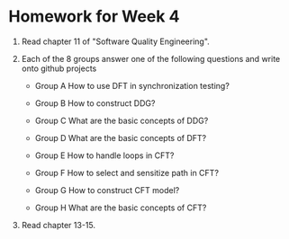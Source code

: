 # Homework for Week 4

1. Read  chapter 11 of "Software Quality Engineering".

2. Each of the 8 groups answer one of the following questions and write onto github projects

   -	Group A
   	How to use DFT in synchronization testing?

   -	Group B
   	How to construct DDG?

   -	Group C
   	What are the basic concepts of DDG?

   -	Group D
   	What are the basic concepts of DFT?

   -	Group E
   	How to handle loops in CFT?

   -	Group F
   	How to select and sensitize path in CFT?

   -	Group G
   	How to construct CFT model?

   -	Group H
   	What are the basic concepts of CFT?

3. Read chapter 13-15.